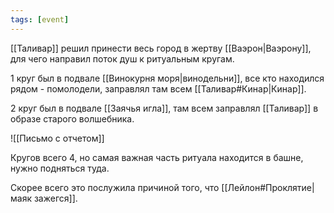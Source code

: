 ```yaml
---
tags: [event]
---
```


[[Таливар]] решил принести весь город в жертву [[Ваэрон|Ваэрону]], для чего направил поток душ к ритуальным кругам.

1 круг был в подвале [[Винокурня моря|винодельни]], все кто находился рядом - помолодели, заправлял там всем [[Таливар#Кинар|Кинар]].

2 круг был в подвале [[Заячья игла]], там всем заправлял [[Таливар]] в образе старого волшебника.

![[Письмо с отчетом]]

Кругов всего 4, но самая важная часть ритуала находится в башне, нужно подняться туда.

Скорее всего это послужила причиной того, что [[Лейлон#Проклятие|маяк зажегся]].
